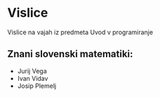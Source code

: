 # Vislice
Vislice na vajah iz predmeta Uvod v programiranje

## Znani slovenski matematiki:
- Jurij Vega
- Ivan Vidav
- Josip Plemelj